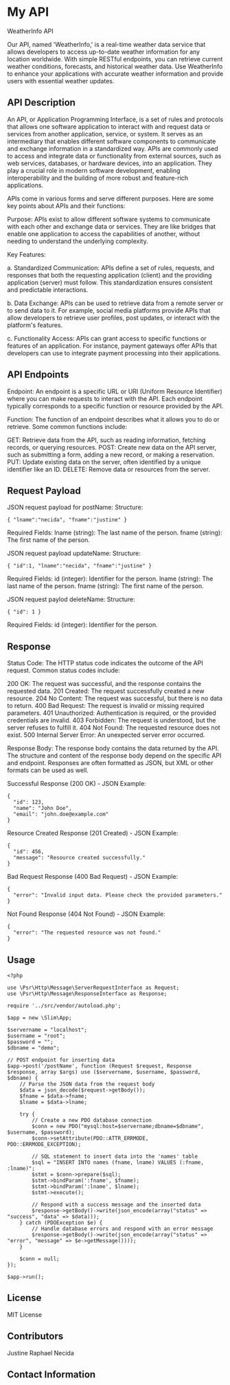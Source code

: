 # My API

WeatherInfo API

Our API, named 'WeatherInfo,' is a real-time weather data service that allows developers to access up-to-date weather information for any location worldwide. With simple RESTful endpoints, you can retrieve current weather conditions, forecasts, and historical weather data. Use WeatherInfo to enhance your applications with accurate weather information and provide users with essential weather updates.

## API Description

An API, or Application Programming Interface, is a set of rules and protocols that allows one software application to interact with and request data or services from another application, service, or system. It serves as an intermediary that enables different software components to communicate and exchange information in a standardized way. APIs are commonly used to access and integrate data or functionality from external sources, such as web services, databases, or hardware devices, into an application. They play a crucial role in modern software development, enabling interoperability and the building of more robust and feature-rich applications.

APIs come in various forms and serve different purposes. Here are some key points about APIs and their functions:

Purpose: APIs exist to allow different software systems to communicate with each other and exchange data or services. They are like bridges that enable one application to access the capabilities of another, without needing to understand the underlying complexity.

Key Features:

a. Standardized Communication: APIs define a set of rules, requests, and responses that both the requesting application (client) and the providing application (server) must follow. This standardization ensures consistent and predictable interactions.

b. Data Exchange: APIs can be used to retrieve data from a remote server or to send data to it. For example, social media platforms provide APIs that allow developers to retrieve user profiles, post updates, or interact with the platform's features.

c. Functionality Access: APIs can grant access to specific functions or features of an application. For instance, payment gateways offer APIs that developers can use to integrate payment processing into their applications.

## API Endpoints

Endpoint: An endpoint is a specific URL or URI (Uniform Resource Identifier) where you can make requests to interact with the API. Each endpoint typically corresponds to a specific function or resource provided by the API.

Function: The function of an endpoint describes what it allows you to do or retrieve. Some common functions include:

GET: Retrieve data from the API, such as reading information, fetching records, or querying resources.
POST: Create new data on the API server, such as submitting a form, adding a new record, or making a reservation.
PUT: Update existing data on the server, often identified by a unique identifier like an ID.
DELETE: Remove data or resources from the server.

## Request Payload

JSON request payload for postName: Structure:
```
{ "lname":"necida", "fname":"justine" }
```
Required Fields: 
    lname (string): The last name of the person.
    fname (string): The first name of the person.

JSON request payload updateName: Structure:
```
{ "id":1, "lname":"necida", "fname":"justine" }
```
Required Fields: 
    id (integer): Identifier for the person.
    lname (string): The last name of the person.
    fname (string): The first name of the person.

JSON request paylod deleteName: Structure:
```
{ "id": 1 }
```
Required Fields: 
    id (integer): Identifier for the person.

## Response

Status Code: The HTTP status code indicates the outcome of the API request. Common status codes include:

200 OK: The request was successful, and the response contains the requested data.
201 Created: The request successfully created a new resource.
204 No Content: The request was successful, but there is no data to return.
400 Bad Request: The request is invalid or missing required parameters.
401 Unauthorized: Authentication is required, or the provided credentials are invalid.
403 Forbidden: The request is understood, but the server refuses to fulfill it.
404 Not Found: The requested resource does not exist.
500 Internal Server Error: An unexpected server error occurred.

Response Body: The response body contains the data returned by the API. The structure and content of the response body depend on the specific API and endpoint. Responses are often formatted as JSON, but XML or other formats can be used as well.

Successful Response (200 OK) - JSON Example:
```
{
  "id": 123,
  "name": "John Doe",
  "email": "john.doe@example.com"
}
```

Resource Created Response (201 Created) - JSON Example:
```
{
  "id": 456,
  "message": "Resource created successfully."
}
```

Bad Request Response (400 Bad Request) - JSON Example:
```
{
  "error": "Invalid input data. Please check the provided parameters."
}
```

Not Found Response (404 Not Found) - JSON Example:
```
{
  "error": "The requested resource was not found."
}
```

## Usage

```
<?php

use \Psr\Http\Message\ServerRequestInterface as Request;
use \Psr\Http\Message\ResponseInterface as Response;

require '../src/vendor/autoload.php';

$app = new \Slim\App;

$servername = "localhost";
$username = "root";
$password = "";
$dbname = "demo";

// POST endpoint for inserting data
$app->post('/postName', function (Request $request, Response $response, array $args) use ($servername, $username, $password, $dbname) {
    // Parse the JSON data from the request body
    $data = json_decode($request->getBody());
    $fname = $data->fname;
    $lname = $data->lname;

    try {
        // Create a new PDO database connection
        $conn = new PDO("mysql:host=$servername;dbname=$dbname", $username, $password);
        $conn->setAttribute(PDO::ATTR_ERRMODE, PDO::ERRMODE_EXCEPTION);

        // SQL statement to insert data into the 'names' table
        $sql = "INSERT INTO names (fname, lname) VALUES (:fname, :lname)";
        $stmt = $conn->prepare($sql);
        $stmt->bindParam(':fname', $fname);
        $stmt->bindParam(':lname', $lname);
        $stmt->execute();

        // Respond with a success message and the inserted data
        $response->getBody()->write(json_encode(array("status" => "success", "data" => $data)));
    } catch (PDOException $e) {
        // Handle database errors and respond with an error message
        $response->getBody()->write(json_encode(array("status" => "error", "message" => $e->getMessage())));
    }

    $conn = null;
});

$app->run();
```

## License

MIT License

## Contributors

Justine Raphael Necida

## Contact Information
